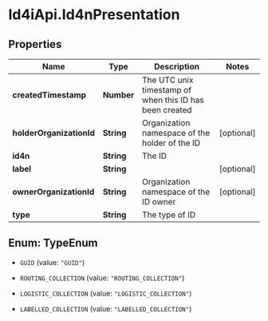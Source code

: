 # Id4iApi.Id4nPresentation

## Properties
Name | Type | Description | Notes
------------ | ------------- | ------------- | -------------
**createdTimestamp** | **Number** | The UTC unix timestamp of when this ID has been created | 
**holderOrganizationId** | **String** | Organization namespace of the holder of the ID | [optional] 
**id4n** | **String** | The ID | 
**label** | **String** |  | [optional] 
**ownerOrganizationId** | **String** | Organization namespace of the ID owner | [optional] 
**type** | **String** | The type of ID | 


<a name="TypeEnum"></a>
## Enum: TypeEnum


* `GUID` (value: `"GUID"`)

* `ROUTING_COLLECTION` (value: `"ROUTING_COLLECTION"`)

* `LOGISTIC_COLLECTION` (value: `"LOGISTIC_COLLECTION"`)

* `LABELLED_COLLECTION` (value: `"LABELLED_COLLECTION"`)




